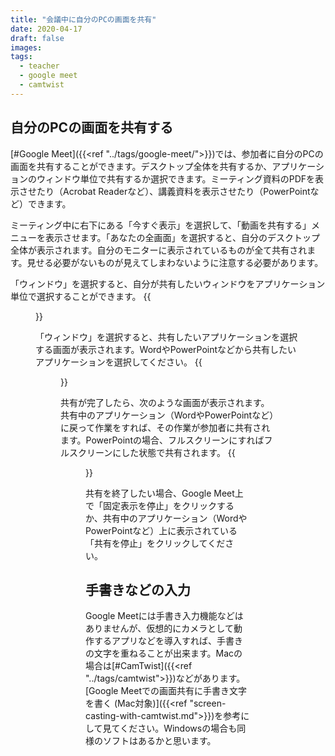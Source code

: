 ```yaml
---
title: "会議中に自分のPCの画面を共有"
date: 2020-04-17
draft: false
images:
tags: 
  - teacher
  - google meet
  - camtwist
---
```


## 自分のPCの画面を共有する
[#Google Meet]({{<ref "../tags/google-meet/">}})では、参加者に自分のPCの画面を共有することができます。デスクトップ全体を共有するか、アプリケーションのウィンドウ単位で共有するか選択できます。ミーティング資料のPDFを表示させたり（Acrobat Readerなど）、講義資料を表示させたり（PowerPointなど）できます。

ミーティング中に右下にある「今すぐ表示」を選択して、「動画を共有する」メニューを表示させます。「あなたの全画面」を選択すると、自分のデスクトップ全体が表示されます。自分のモニターに表示されているものが全て共有されます。見せる必要がないものが見えてしまわないように注意する必要があります。

「ウィンドウ」を選択すると、自分が共有したいウィンドウをアプリケーション単位で選択することができます。
{{<figure src="1.png" title="「あなたの全画面」か「ウィンドウ」を選択してください" class="center">}}

「ウィンドウ」を選択すると、共有したいアプリケーションを選択する画面が表示されます。WordやPowerPointなどから共有したいアプリケーションを選択してください。
{{<figure src="2.png" title="共有したいアプリケーションの選択" class="center">}}

共有が完了したら、次のような画面が表示されます。共有中のアプリケーション（WordやPowerPointなど）に戻って作業をすれば、その作業が参加者に共有されます。PowerPointの場合、フルスクリーンにすればフルスクリーンにした状態で共有されます。
{{<figure src="3.png" title="共有中" class="center">}}

共有を終了したい場合、Google Meet上で「固定表示を停止」をクリックするか、共有中のアプリケーション（WordやPowerPointなど）上に表示されている「共有を停止」をクリックしてください。

## 手書きなどの入力
Google Meetには手書き入力機能などはありませんが、仮想的にカメラとして動作するアプリなどを導入すれば、手書きの文字を重ねることが出来ます。Macの場合は[#CamTwist]({{<ref "../tags/camtwist">}})などがあります。[Google Meetでの画面共有に手書き文字を書く (Mac対象)]({{<ref "screen-casting-with-camtwist.md">}})を参考にして見てください。Windowsの場合も同様のソフトはあるかと思います。
